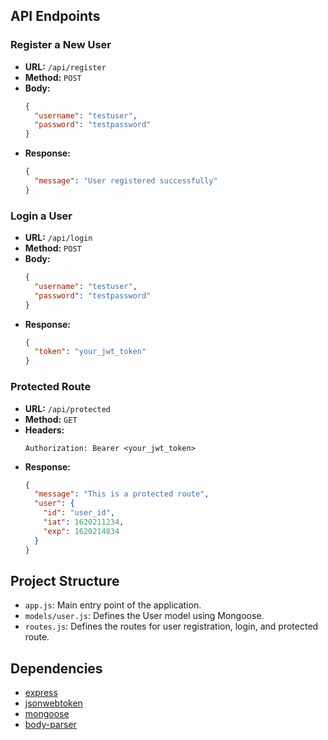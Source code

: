 ## API Endpoints

### Register a New User

- **URL:** `/api/register`
- **Method:** `POST`
- **Body:**
  ```json
  {
    "username": "testuser",
    "password": "testpassword"
  }
  ```
- **Response:**
  ```json
  {
    "message": "User registered successfully"
  }
  ```

### Login a User

- **URL:** `/api/login`
- **Method:** `POST`
- **Body:**
  ```json
  {
    "username": "testuser",
    "password": "testpassword"
  }
  ```
- **Response:**
  ```json
  {
    "token": "your_jwt_token"
  }
  ```

### Protected Route

- **URL:** `/api/protected`
- **Method:** `GET`
- **Headers:**
  ```http
  Authorization: Bearer <your_jwt_token>
  ```
- **Response:**
  ```json
  {
    "message": "This is a protected route",
    "user": {
      "id": "user_id",
      "iat": 1620211234,
      "exp": 1620214834
    }
  }
  ```

## Project Structure

- `app.js`: Main entry point of the application.
- `models/user.js`: Defines the User model using Mongoose.
- `routes.js`: Defines the routes for user registration, login, and protected route.

## Dependencies

- [express](https://www.npmjs.com/package/express)
- [jsonwebtoken](https://www.npmjs.com/package/jsonwebtoken)
- [mongoose](https://www.npmjs.com/package/mongoose)
- [body-parser](https://www.npmjs.com/package/body-parser)
